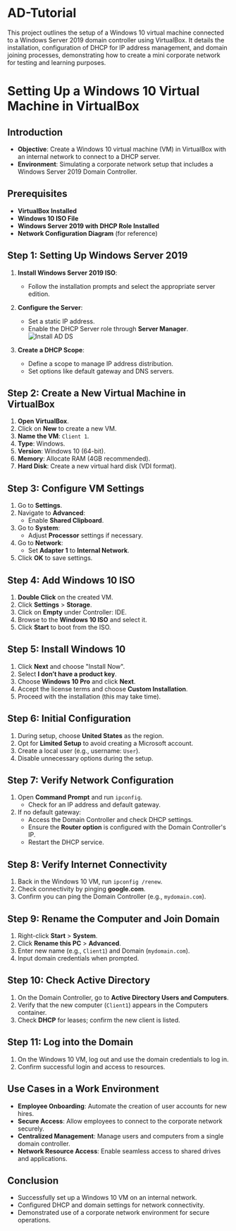 # AD-Tutorial
This project outlines the setup of a Windows 10 virtual machine connected to a Windows Server 2019 domain controller using VirtualBox. It details the installation, configuration of DHCP for IP address management, and domain joining processes, demonstrating how to create a mini corporate network for testing and learning purposes.


# Setting Up a Windows 10 Virtual Machine in VirtualBox

## Introduction

- **Objective**: Create a Windows 10 virtual machine (VM) in VirtualBox with an internal network to connect to a DHCP server.
- **Environment**: Simulating a corporate network setup that includes a Windows Server 2019 Domain Controller.

## Prerequisites

- **VirtualBox Installed**
- **Windows 10 ISO File**
- **Windows Server 2019 with DHCP Role Installed**
- **Network Configuration Diagram** (for reference)

## Step 1: Setting Up Windows Server 2019

1. **Install Windows Server 2019 ISO**:
   - Follow the installation prompts and select the appropriate server edition.

2. **Configure the Server**:
   - Set a static IP address.
   - Enable the DHCP Server role through **Server Manager**.
  ![Install AD DS]([URL](https://github.com/Lukembou/AD-Tutorial/blob/main/2024-09-22%2020_00_10-Window.png?raw=true))

3. **Create a DHCP Scope**:
   - Define a scope to manage IP address distribution.
   - Set options like default gateway and DNS servers.

## Step 2: Create a New Virtual Machine in VirtualBox

1. **Open VirtualBox**.
2. Click on **New** to create a new VM.
3. **Name the VM**: `Client 1`.
4. **Type**: Windows.
5. **Version**: Windows 10 (64-bit).
6. **Memory**: Allocate RAM (4GB recommended).
7. **Hard Disk**: Create a new virtual hard disk (VDI format).

## Step 3: Configure VM Settings

1. Go to **Settings**.
2. Navigate to **Advanced**:
   - Enable **Shared Clipboard**.
3. Go to **System**:
   - Adjust **Processor** settings if necessary.
4. Go to **Network**:
   - Set **Adapter 1** to **Internal Network**.
5. Click **OK** to save settings.

## Step 4: Add Windows 10 ISO

1. **Double Click** on the created VM.
2. Click **Settings** > **Storage**.
3. Click on **Empty** under Controller: IDE.
4. Browse to the **Windows 10 ISO** and select it.
5. Click **Start** to boot from the ISO.

## Step 5: Install Windows 10

1. Click **Next** and choose "Install Now".
2. Select **I don’t have a product key**.
3. Choose **Windows 10 Pro** and click **Next**.
4. Accept the license terms and choose **Custom Installation**.
5. Proceed with the installation (this may take time).

## Step 6: Initial Configuration

1. During setup, choose **United States** as the region.
2. Opt for **Limited Setup** to avoid creating a Microsoft account.
3. Create a local user (e.g., username: `User`).
4. Disable unnecessary options during the setup.

## Step 7: Verify Network Configuration

1. Open **Command Prompt** and run `ipconfig`.
   - Check for an IP address and default gateway.
2. If no default gateway:
   - Access the Domain Controller and check DHCP settings.
   - Ensure the **Router option** is configured with the Domain Controller's IP.
   - Restart the DHCP service.

## Step 8: Verify Internet Connectivity

1. Back in the Windows 10 VM, run `ipconfig /renew`.
2. Check connectivity by pinging **google.com**.
3. Confirm you can ping the Domain Controller (e.g., `mydomain.com`).

## Step 9: Rename the Computer and Join Domain

1. Right-click **Start** > **System**.
2. Click **Rename this PC** > **Advanced**.
3. Enter new name (e.g., `Client1`) and Domain (`mydomain.com`).
4. Input domain credentials when prompted.

## Step 10: Check Active Directory

1. On the Domain Controller, go to **Active Directory Users and Computers**.
2. Verify that the new computer (`Client1`) appears in the Computers container.
3. Check **DHCP** for leases; confirm the new client is listed.

## Step 11: Log into the Domain

1. On the Windows 10 VM, log out and use the domain credentials to log in.
2. Confirm successful login and access to resources.

## Use Cases in a Work Environment

- **Employee Onboarding**: Automate the creation of user accounts for new hires.
- **Secure Access**: Allow employees to connect to the corporate network securely.
- **Centralized Management**: Manage users and computers from a single domain controller.
- **Network Resource Access**: Enable seamless access to shared drives and applications.

## Conclusion

- Successfully set up a Windows 10 VM on an internal network.
- Configured DHCP and domain settings for network connectivity.
- Demonstrated use of a corporate network environment for secure operations.
